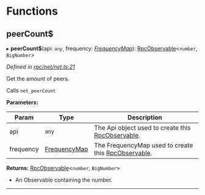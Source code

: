 

# Functions

<a id="peercount_"></a>

##  peerCount$

▸ **peerCount$**(api: *`any`*, frequency: *[FrequencyMap](_types_.md#frequencymap)*): [RpcObservable](../interfaces/_types_.rpcobservable.md)<`number`, `BigNumber`>

*Defined in [rpc/net/net.ts:21](https://github.com/paritytech/js-libs/blob/7df4531/packages/light.js/src/rpc/net/net.ts#L21)*

Get the amount of peers.

Calls `net_peerCount`

**Parameters:**

| Param | Type | Description |
| ------ | ------ | ------ |
| api | `any` |  The Api object used to create this [RpcObservable](../interfaces/_types_.rpcobservable.md). |
| frequency | [FrequencyMap](_types_.md#frequencymap) |  The FrequencyMap used to create this [RpcObservable](../interfaces/_types_.rpcobservable.md). |

**Returns:** [RpcObservable](../interfaces/_types_.rpcobservable.md)<`number`, `BigNumber`>
- An Observable containing the number.

___

